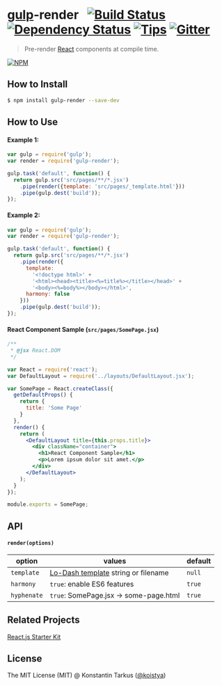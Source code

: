 # [gulp](http://gulpjs.com)-render &nbsp; [![Build Status](http://img.shields.io/travis/koistya/gulp-render/master.svg?style=flat)](http://travis-ci.org/koistya/gulp-render) [![Dependency Status](https://david-dm.org/koistya/gulp-render.svg?style=flat)](https://david-dm.org/koistya/gulp-render) [![Tips](http://img.shields.io/gratipay/koistya.svg?style=flat)](https://gratipay.com/koistya) [![Gitter](http://img.shields.io/badge/chat-online-brightgreen.svg?style=flat)](https://gitter.im/kriasoft/react-starter-kit)

> Pre-render [React](https://facebook.github.io/react/) components at compile time.

[![NPM](https://nodei.co/npm/gulp-render.png?compact=true)](https://www.npmjs.org/package/gulp-render)

## How to Install

```sh
$ npm install gulp-render --save-dev
```

## How to Use

#### Example 1:

```js
var gulp = require('gulp');
var render = require('gulp-render');

gulp.task('default', function() {
  return gulp.src('src/pages/**/*.jsx')
    .pipe(render({template: 'src/pages/_template.html'}))
    .pipe(gulp.dest('build'));
});
```

#### Example 2:

```js
var gulp = require('gulp');
var render = require('gulp-render');

gulp.task('default', function() {
  return gulp.src('src/pages/**/*.jsx')
    .pipe(render({
      template:
        '<!doctype html>' +
        '<html><head><title><%=title%></title></head>' +
        '<body><%=body%></body></html>',
      harmony: false
    }))
    .pipe(gulp.dest('build'));
});
```

#### React Component Sample (`src/pages/SomePage.jsx`)

```jsx
/**
 * @jsx React.DOM
 */

var React = require('react');
var DefaultLayout = require('../layouts/DefaultLayout.jsx');

var SomePage = React.createClass({
  getDefaultProps() {
    return {
      title: 'Some Page'
    }
  },
  render() {
    return (
      <DefaultLayout title={this.props.title}>
        <div className="container">
          <h1>React Component Sample</h1>
          <p>Lorem ipsum dolor sit amet.</p>
        </div>
      </DefaultLayout>
    );
  }
});

module.exports = SomePage;
```

## API

#### `render(options)`

option | values | default
-------|--------|---------
`template` | [Lo-Dash template](http://lodash.com/docs#template) string or filename | `null`
`harmony` | `true`: enable ES6 features | `true`
`hyphenate` | `true`: SomePage.jsx -> some-page.html | `true`

## Related Projects

[React.js Starter Kit](https://github.com/kriasoft/react-starter-kit)

## License

The MIT License (MIT) @ Konstantin Tarkus ([@koistya](https://twitter.com/koistya))
